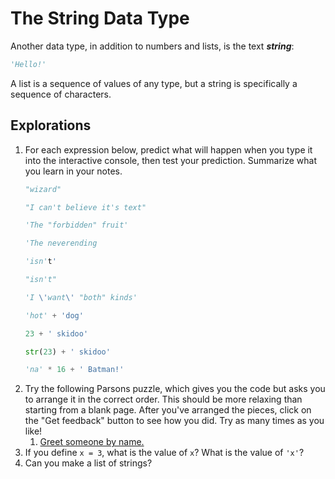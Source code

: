 # The String Data Type

Another data type, in addition to numbers and lists, is the text ***string***:

```python
'Hello!'
```

A list is a sequence of values of any type, but a string is specifically a sequence of characters.

## Explorations

1. For each expression below, predict what will happen when you type it into the interactive console, then test your
   prediction. Summarize what you learn in your notes.
   ```python
   "wizard"
   ```
   ```python
   "I can't believe it's text"
   ```   
   ```python
   'The "forbidden" fruit'
   ```
   ```python
   'The neverending
   ```
   ```python
   'isn't'
   ```
   ```python
   "isn't"
   ```
   ```python
   'I \'want\' "both" kinds'
   ```
   ```python
   'hot' + 'dog'
   ```
   ```python
   23 + ' skidoo'
   ```
   ```python
   str(23) + ' skidoo'
   ```
   ```python
   'na' * 16 + ' Batman!'
   ```
1. Try the following Parsons puzzle, which gives you the code but asks you to arrange it in the correct order. This should be more relaxing than starting from a blank page. After you've arranged the pieces, click on the "Get feedback" button to see how you did. Try as many times as you like!
   1. [Greet someone by name.](https://parsons.herokuapp.com/puzzle/ef341f0658e24c358a4b189b1730319b)
1. If you define `x = 3`, what is the value of `x`? What is the value of `'x'`?
1. Can you make a list of strings?
